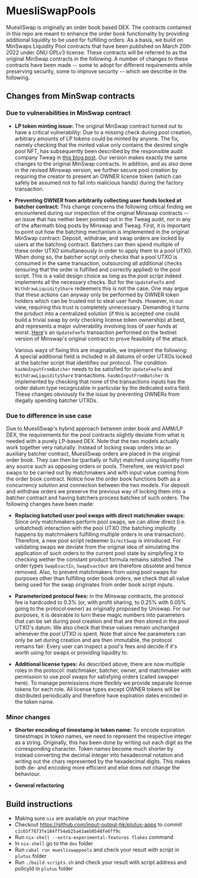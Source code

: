 # MuesliSwapPools

MuesliSwap is originally an order book based DEX. The contracts contained in this repo are meant to enhance the order book functionality by providing additional liquidity to be used for fulfilling orders. As a basis, we build on MinSwaps Liquidity Pool contracts that have been published on March 20th 2022 under GNU GPLv3 license. These contracts will be referred to as the original MinSwap contracts in the following. A number of changes to these contracts have been made -- some to adopt for different requirements while preserving security, some to improve security -- which we describe in the following.

## Changes from MinSwap contracts

### Due to vulnerabilities in MinSwap contract

- **LP token minting issue:** The original MinSwap contract turned out to have a critical vulnerability: Due to a missing check during pool creation, arbitrary amounts of LP tokens could be minted by anyone. The fix, namely checking that the minted value only contains the desired single pool NFT, has subsequently been described by the responsible audit company Tweag in [this blog post](https://www.tweag.io/blog/2022-03-25-minswap-lp-vulnerability/). Our version makes exactly the same changes to the original MinSwap contracts. In addition, and as also done in the revised Minswap version, we further secure pool creation by requiring the creator to present an OWNER license token (which can safely be assumed not to fall into malicious hands) during the factory transaction.

- **Preventing OWNER from arbitrarily collecting user funds locked at batcher contract:** This change concerns the following critical finding we encountered during our inspection of the original Minswap contracts -- an issue that has neither been pointed out in the Tweag audit, nor in any of the aftermath blog posts by Minswap and Tweag. First, it is important to point out how the batching mechanism is implemented in the original MinSwap contract: Deposit, withdraw, and swap orders are locked by users at the batching contract. Batchers can then spend multiple of these order UTXO simultaneously in order to apply them to a pool UTXO. When doing so, the batcher script only checks that a pool UTXO is consumed in the same transaction, outsourcing all additional checks (ensuring that the order is fulfilled and correctly applied) to the pool script. This is a valid design choice as long as the pool script indeed implements all the necessary checks. But for the `UpdateFeeTo` and `WithdrawLiquidityShare` redeemers this is not the case. One may argue that these actions can anyway only be performed by OWNER token holders which can be trusted not to steal user funds. However, in our view, requiring this trust is completely unnecessary. Demanding it turns the product into a centralized solution (if this is accepted one could build a trivial swap by only checking license token ownership) at best, and represents a major vulnerability involving loss of user funds at worst.
[Here](https://testnet.cardanoscan.io/transaction/3353389d4ec34f10b54ebd839ae7e5c70662058283c26dc1cdfd2262d77bff38)'s an `UpdateFeeTo` transaction performed on the testnet version of Minswap's original contract to prove feasibility of the attack.

    Various ways of fixing this are imaginable, we implement the following: A special additional field is included in all datums of order UTXOs locked at the batcher script that identifies our protocol. The condition `hasNoInputFromBatcher` needs to be satisfied for `UpdateFeeTo` and `WithdrawLiquidityShare` transactions. `hasNoInputFromBatcher` is implemented by checking that none of the transactions inputs has the order datum type recognizable in particular by the dedicated extra field. These changes obviously fix the issue by preventing OWNERs from illegally spending batcher UTXOs.

### Due to difference in use case

Due to MuesliSwap's hybrid approach between order book and AMM/LP DEX, the requirements for the pool contracts slightly deviate from what is needed with a purely LP-based DEX. Note that the two models actually work together very naturally: Instead of locking swap orders into an auxiliary batcher contract, MuesliSwap orders are placed in the original order book. They can then be (partially or fully) matched using liquidity from any source such as opposing orders or pools. Therefore, we restrict pool swaps to be carried out by matchmakers and with input value coming from the order book contract. Notice how the order book functions both as a concurrency solution and connection between the two models. For deposit and withdraw orders we preserve the previous way of locking them into a batcher contract and having batchers process batches of such orders. The following changes have been made:

- **Replacing batched user pool swaps with direct matchmaker swaps:** Since only matchmakers perform pool swaps, we can allow direct (i.e. unbatched) interaction with the pool UTXO (the batching implicitly happens by matchmakers fulfilling multiple orders in one transaction). Therefore, a new pool script redeemer `DirectSwap` is introduced. For validating swaps we deviate from the original idea of simulating the application of such orders to the current pool state by simplyfing it to checking wether the constant product formula remains satisfied. The order types `SwapExactIn`, `SwapExactOut` are therefore obsolete and hence removed. Also, to prevent matchmakers from using pool swaps for purposes other than fulfilling order book orders, we check that all value being used for the swap originates from order book script inputs.

- **Parameterized protocol fees:** In the Minswap contracts, the protocol fee is hardcoded to 0.3% (or, with profit sharing, to 0.25% with 0.05% going to the protocol owner) as originally proposed by Uniswap. For our purposes, it is desirable to turn these magic numbers into parameters that can be set during pool creation and that are then stored in the pool UTXO's datum. We also check that these values remain unchanged whenever the pool UTXO is spent. Note that since fee parameters can only be set during creation and are then immutable, the protocol remains fair: Every user can inspect a pool's fees and decide if it's worth using for swaps or providing liquidity to.

- **Additional license types:** As described above, there are now multiple roles in the protocol: matchmaker, batcher, owner, and matchmaker with permission to use pool swaps for satisfying orders (called swapper here). To manage permissions more flexibly we provide separate license tokens for each role. All license types except OWNER tokens will be distributed periodically and therefore have expiration dates encoded in the token name.

### Minor changes

- **Shorter encoding of timestamp in token name:** To encode expiration timestmaps in token names, we need to represent the respective integer as a string. Originally, this has been done by writing out each digit as the corresponding character. Token names become much shorter by instead converting the decimal integer into hexadecimal notation and writing out the chars represented by the hexadecimal digits. This makes both de- and encoding more efficient and else does not change the behaviour.

- **General refactoring** 

## Build instructions

- Making sure `nix` are available on your machine
- Checkout https://github.com/input-output-hk/plutus-apps to commit `c1c65f7873fe184ff54ab25a43aeb8548fe6ff9c` 
- Run `nix-shell --extra-experimental-features flakes` command
- In `nix-shell` go to the `dex` folder
- Run `cabal run muesliswappools` and check your result with script in `plutus` folder
- Run `./build-scripts.sh` and check your result with script address and policyId in `plutus` folder
